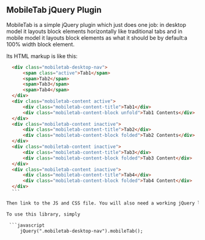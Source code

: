 MobileTab jQuery Plugin
-----------------------
MobileTab is a simple jQuery plugin which just does one job: in desktop model it layouts block elements  horizontally like traditional tabs and in mobile model it layouts block elements as what it should be by default:a 100% width block element. 

Its HTML markup is like this:
  ```html
    <div class="mobiletab-desktop-nav">
        <span class="active">Tab1</span> 
        <span>Tab2</span>
        <span>Tab3</span>
        <span>Tab4</span>
    </div>
    <div class="mobiletab-content active">
        <div class="mobiletab-content-title">Tab1</div>
        <div class="mobiletab-content-block unfold">Tab1 Contents</div>
    </div>
    <div class="mobiletab-content inactive">
        <div class="mobiletab-content-title">Tab2</div>
        <div class="mobiletab-content-block folded">Tab2 Contents</div>
    </div>
    <div class="mobiletab-content inactive">
        <div class="mobiletab-content-title">Tab3</div>
        <div class="mobiletab-content-block folded">Tab3 Content</div>
    </div>
    <div class="mobiletab-content inactive">
        <div class="mobiletab-content-title">Tab4</div>
        <div class="mobiletab-content-block folded">Tab4 Content</div>
    </div>  
    ```

Then link to the JS and CSS file. You will also need a working jQuery library to use this library properly.

To use this library, simply

   ```javascript
       jQuery(".mobiletab-desktop-nav").mobileTab();
   ```